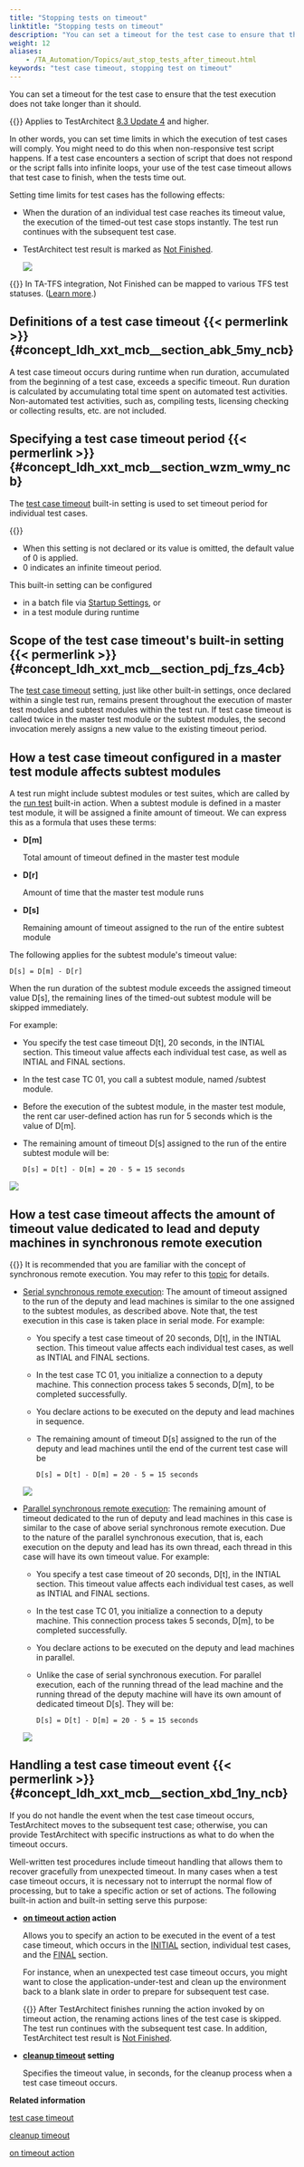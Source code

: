```yaml
--- 
title: "Stopping tests on timeout"
linktitle: "Stopping tests on timeout"
description: "You can set a timeout for the test case to ensure that the test execution does not take longer than it should."
weight: 12
aliases: 
    - /TA_Automation/Topics/aut_stop_tests_after_timeout.html
keywords: "test case timeout, stopping test on timeout"
---
```


You can set a timeout for the test case to ensure that the test execution does not take longer than it should.

{{<note>}} Applies to TestArchitect [8.3 Update 4](/user-guide/version-history/features-added-to-testarchitect-8-3-update-4/windows) and higher.

In other words, you can set time limits in which the execution of test cases will comply. You might need to do this when non-responsive test script happens. If a test case encounters a section of script that does not respond or the script falls into infinite loops, your use of the test case timeout allows that test case to finish, when the tests time out.

Setting time limits for test cases has the following effects:

-   When the duration of an individual test case reaches its timeout value, the execution of the timed-out test case stops instantly. The test run continues with the subsequent test case.
-   TestArchitect test result is marked as [Not Finished](/user-guide/working-with-test-results/overview/test-result-status#row.NF).

    ![](/images/TA_Help/Images/TC_timeout_NF.png)


{{<note>}} In TA-TFS integration, Not Finished can be mapped to various TFS test statuses. \([Learn more](/user-guide/integration-with-third-party-tools/tfs-integration/on-premises-tfs-environment-configuration/running-tests-under-on-premises-tfs/uploading-testarchitect-test-results/mapping-results-between-ta-and-tfs).\)

## Definitions of a test case timeout {{< permerlink >}} {#concept_ldh_xxt_mcb__section_abk_5my_ncb} 

A test case timeout occurs during runtime when run duration, accumulated from the beginning of a test case, exceeds a specific timeout. Run duration is calculated by accumulating total time spent on automated test activities. Non-automated test activities, such as, compiling tests, licensing checking or collecting results, etc. are not included.

## Specifying a test case timeout period {{< permerlink >}} {#concept_ldh_xxt_mcb__section_wzm_wmy_ncb} 

The [test case timeout](/automation-guide/action-based-testing-language/built-in-settings/timing-settings/test-case-timeout) built-in setting is used to set timeout period for individual test cases.

{{<note>}}

-   When this setting is not declared or its value is omitted, the default value of 0 is applied.
-   0 indicates an infinite timeout period.

This built-in setting can be configured

-   in a batch file via [Startup Settings](/user-guide/test-execution/startup-settings/creating-a-startup-setting-for-a-built-in-setting), or
-   in a test module during runtime

## Scope of the test case timeout's built-in setting {{< permerlink >}} {#concept_ldh_xxt_mcb__section_pdj_fzs_4cb} 

The [test case timeout](/automation-guide/action-based-testing-language/built-in-settings/timing-settings/test-case-timeout) setting, just like other built-in settings, once declared within a single test run, remains present throughout the execution of master test modules and subtest modules within the test run. If test case timeout is called twice in the master test module or the subtest modules, the second invocation merely assigns a new value to the existing timeout period.

## How a test case timeout configured in a master test module affects subtest modules

A test run might include subtest modules or test suites, which are called by the [run test](/automation-guide/action-based-testing-language/built-in-actions/test-support-actions/control-flow/run-test) built-in action. When a subtest module is defined in a master test module, it will be assigned a finite amount of timeout. We can express this as a formula that uses these terms:

-   **D\[m\]**

    Total amount of timeout defined in the master test module

-   **D\[r\]**

    Amount of time that the master test module runs

-   **D\[s\]**

    Remaining amount of timeout assigned to the run of the entire subtest module


The following applies for the subtest module's timeout value:

```
D[s] = D[m] - D[r]
```

When the run duration of the subtest module exceeds the assigned timeout value D\[s\], the remaining lines of the timed-out subtest module will be skipped immediately.

For example:

-   You specify the test case timeout D\[t\], 20 seconds, in the INTIAL section. This timeout value affects each individual test case, as well as INTIAL and FINAL sections.
-   In the test case TC 01, you call a subtest module, named /subtest module.
-   Before the execution of the subtest module, in the master test module, the rent car user-defined action has run for 5 seconds which is the value of D\[m\].
-   The remaining amount of timeout D\[s\] assigned to the run of the entire subtest module will be:

    ```
    D[s] = D[t] - D[m] = 20 - 5 = 15 seconds
    ```


![](/images/TA_Automation/Images/bis_test_case_timeout_pgm_2.png)

## How a test case timeout affects the amount of timeout value dedicated to lead and deputy machines in synchronous remote execution

{{<note>}} It is recommended that you are familiar with the concept of synchronous remote execution. You may refer to this [topic](/user-guide/test-execution/methods-of-test-execution/remote-test-execution/synchronous-remote-execution/) for details.

-   [Serial synchronous remote execution](/user-guide/test-execution/methods-of-test-execution/remote-test-execution/synchronous-remote-execution/serial-synchronous-remote-execution): The amount of timeout assigned to the run of the deputy and lead machines is similar to the one assigned to the subtest modules, as described above. Note that, the test execution in this case is taken place in serial mode. For example:

    -   You specify a test case timeout of 20 seconds, D\[t\], in the INTIAL section. This timeout value affects each individual test cases, as well as INTIAL and FINAL sections.
    -   In the test case TC 01, you initialize a connection to a deputy machine. This connection process takes 5 seconds, D\[m\], to be completed successfully.
    -   You declare actions to be executed on the deputy and lead machines in sequence.
    -   The remaining amount of timeout D\[s\] assigned to the run of the deputy and lead machines until the end of the current test case will be

        ```
        D[s] = D[t] - D[m] = 20 - 5 = 15 seconds
        ```

    ![](/images/TA_Automation/Images/bis_test_case_timeout_serial_pgm.png)

-   [Parallel synchronous remote execution](/user-guide/test-execution/methods-of-test-execution/remote-test-execution/synchronous-remote-execution/parallel-synchronous-remote-execution): The remaining amount of timeout dedicated to the run of deputy and lead machines in this case is similar to the case of above serial synchronous remote execution. Due to the nature of the parallel synchronous execution, that is, each execution on the deputy and lead has its own thread, each thread in this case will have its own timeout value. For example:

    -   You specify a test case timeout of 20 seconds, D\[t\], in the INTIAL section. This timeout value affects each individual test cases, as well as INTIAL and FINAL sections.
    -   In the test case TC 01, you initialize a connection to a deputy machine. This connection process takes 5 seconds, D\[m\], to be completed successfully.
    -   You declare actions to be executed on the deputy and lead machines in parallel.
    -   Unlike the case of serial synchronous execution. For parallel execution, each of the running thread of the lead machine and the running thread of the deputy machine will have its own amount of dedicated timeout D\[s\]. They will be:

        ```
        D[s] = D[t] - D[m] = 20 - 5 = 15 seconds
        ```

    ![](/images/TA_Automation/Images/bis_test_case_timeout_parallel_pgm.png)


## Handling a test case timeout event {{< permerlink >}} {#concept_ldh_xxt_mcb__section_xbd_1ny_ncb} 

If you do not handle the event when the test case timeout occurs, TestArchitect moves to the subsequent test case; otherwise, you can provide TestArchitect with specific instructions as what to do when the timeout occurs.

Well-written test procedures include timeout handling that allows them to recover gracefully from unexpected timeout. In many cases when a test case timeout occurs, it is necessary not to interrupt the normal flow of processing, but to take a specific action or set of actions. The following built-in action and built-in setting serve this purpose:

-   **[on timeout action](/automation-guide/action-based-testing-language/built-in-actions/test-support-actions/error-handling/on-timeout-action) action**

    Allows you to specify an action to be executed in the event of a test case timeout, which occurs in the [INITIAL](/automation-guide/action-based-testing-language/built-in-actions/test-support-actions/documentary/initial) section, individual test cases, and the [FINAL](/automation-guide/action-based-testing-language/built-in-actions/test-support-actions/documentary/final) section.

    For instance, when an unexpected test case timeout occurs, you might want to close the application-under-test and clean up the environment back to a blank slate in order to prepare for subsequent test case.

    {{<note>}} After TestArchitect finishes running the action invoked by on timeout action, the renaming actions lines of the test case is skipped. The test run continues with the subsequent test case. In addition, TestArchitect test result is [Not Finished](/user-guide/working-with-test-results/overview/test-result-status#row.NF).

-   **[cleanup timeout](/automation-guide/action-based-testing-language/built-in-settings/timing-settings/cleanup-timeout) setting**

    Specifies the timeout value, in seconds, for the cleanup process when a test case timeout occurs.




**Related information**  


[test case timeout](/automation-guide/action-based-testing-language/built-in-settings/timing-settings/test-case-timeout)

[cleanup timeout](/automation-guide/action-based-testing-language/built-in-settings/timing-settings/cleanup-timeout)

[on timeout action](/automation-guide/action-based-testing-language/built-in-actions/test-support-actions/error-handling/on-timeout-action)


